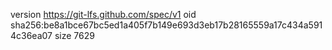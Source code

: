 version https://git-lfs.github.com/spec/v1
oid sha256:be8a1bce67bc5ed1a405f7b149e693d3eb17b28165559a17c434a5914c36ea07
size 7629

